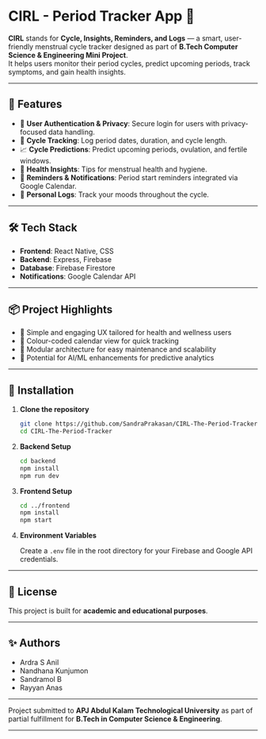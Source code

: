 # CIRL - Period Tracker App 🌸

**CIRL** stands for **Cycle, Insights, Reminders, and Logs** — a smart, user-friendly menstrual cycle tracker designed as part of **B.Tech Computer Science & Engineering Mini Project**.  
It helps users monitor their period cycles, predict upcoming periods, track symptoms, and gain health insights.

---

## 🚀 Features

- 🔐 **User Authentication & Privacy**: Secure login for users with privacy-focused data handling.
- 📅 **Cycle Tracking**: Log period dates, duration, and cycle length.
- 📈 **Cycle Predictions**: Predict upcoming periods, ovulation, and fertile windows.
- 🧘 **Health Insights**: Tips for menstrual health and hygiene.
- 🔔 **Reminders & Notifications**: Period start reminders integrated via Google Calendar.
- 📝 **Personal Logs**: Track your moods throughout the cycle.

---

## 🛠️ Tech Stack

- **Frontend**: React Native, CSS
- **Backend**: Express, Firebase
- **Database**: Firebase Firestore
- **Notifications**: Google Calendar API

---

## 📦 Project Highlights
- 📌 Simple and engaging UX tailored for health and wellness users
- 📌 Colour-coded calendar view for quick tracking  
- 📌 Modular architecture for easy maintenance and scalability
- 📌 Potential for AI/ML enhancements for predictive analytics

---

## 📅 Installation

1. **Clone the repository**
   ```bash
   git clone https://github.com/SandraPrakasan/CIRL-The-Period-Tracker.git
   cd CIRL-The-Period-Tracker
   ```

2. **Backend Setup**
   ```bash
   cd backend
   npm install
   npm run dev
   ```

3. **Frontend Setup**
   ```bash
   cd ../frontend
   npm install
   npm start
   ```

4. **Environment Variables**

   Create a `.env` file in the root directory for your Firebase and Google API credentials.

---

## 📄 License

This project is built for **academic and educational purposes**.

---

## ✨ Authors

- Ardra S Anil
- Nandhana Kunjumon
- Sandramol B
- Rayyan Anas

---

  Project submitted to **APJ Abdul Kalam Technological University** as part of partial fulfillment for **B.Tech in Computer Science & Engineering**.

---
